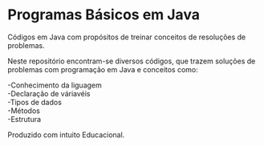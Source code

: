 # Programas Básicos em Java

Códigos em Java com propósitos de treinar conceitos de resoluções de problemas.

Neste repositório encontram-se diversos códigos, que trazem soluções de problemas com programação em Java e conceitos como:

-Conhecimento da liguagem<br>
-Declaração de váriavéis<br>
-Tipos de dados<br>
-Métodos<br>
-Estrutura<br>

Produzido com intuito Educacional.

